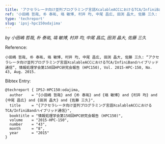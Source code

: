 ```yaml
---
title: 'アクセラレータ向け並列プログラミング言語XcalableACCにおけるTCA/InfiniBandハイブリッド通信'
ref: '小田嶋 哲哉, 朴 泰祐, 塙 敏博, 村井 均, 中尾 昌広, 田渕 晶大, 佐藤 三久: “アクセラレータ向け並列プログラミング言語XcalableACCにおけるTCA/InfiniBandハイブリッド通信”, 情報処理学会第150回HPC研究会報告 (HPC150), Vol. 2015-HPC-150, No. 43, Aug. 2015.'
type: 'techreport'
slug: 'ipsj-hpc150odajima'
---
```


*by 小田嶋 哲哉, 朴 泰祐, 塙 敏博, 村井 均, 中尾 昌広, 田渕 晶大, 佐藤 三久*

Reference:
```
小田嶋 哲哉, 朴 泰祐, 塙 敏博, 村井 均, 中尾 昌広, 田渕 晶大, 佐藤 三久: “アクセラレータ向け並列プログラミング言語XcalableACCにおけるTCA/InfiniBandハイブリッド通信”, 情報処理学会第150回HPC研究会報告 (HPC150), Vol. 2015-HPC-150, No. 43, Aug. 2015.
```

Bibtex Entry:
```
@techreport { IPSJ-HPC150:odajima,
  author    = "{小田嶋 哲哉} and {朴 泰祐} and {塙 敏博} and {村井 均} and {中尾 昌広} and {田渕 晶大} and {佐藤 三久}",
  title     = "{アクセラレータ向け並列プログラミング言語XcalableACCにおけるTCA/InfiniBandハイブリッド通信}",
  booktitle = "情報処理学会第150回HPC研究会報告 (HPC150)",
  volume    = "2015-HPC-150",
  number    = "43",
  month     = "8",
  year      = "2015"
}
```
